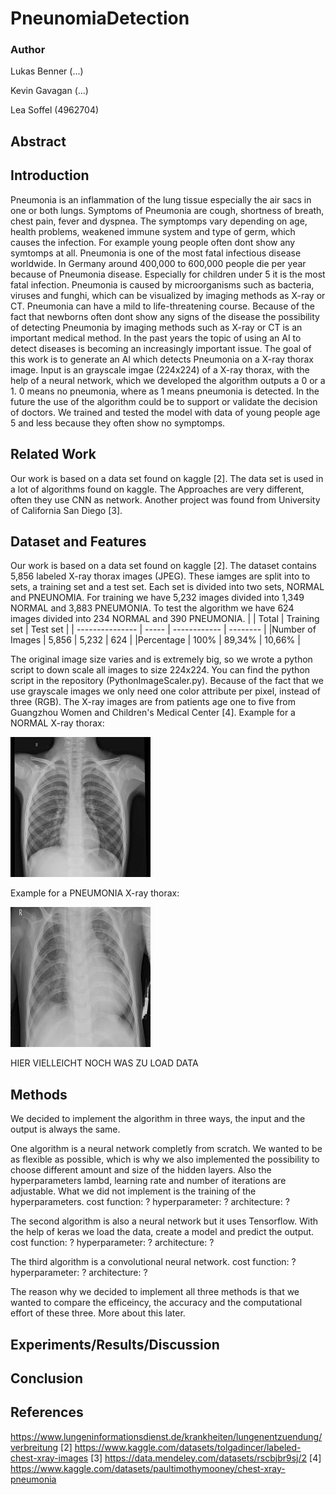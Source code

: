 # PneunomiaDetection

### Author
Lukas Benner (...)

Kevin Gavagan (...)

Lea Soffel (4962704)

## Abstract


## Introduction
Pneumonia is an inflammation of the lung tissue especially the air sacs in one or both lungs. Symptoms of Pneumonia are cough, shortness of breath, chest pain, fever and dyspnea. The symptomps vary depending on age, health problems, weakened immune system and type of germ, which causes the infection. For example young people often dont show any symtomps at all. Pneumonia is one of the most fatal infectious disease worldwide. In Germany around 400,000 to 600,000 people die per year because of Pneumonia disease. Especially for children under 5 it is the most fatal infection. Pneumonia is caused by microorganisms such as bacteria, viruses and funghi, which can be visualized by imaging methods as X-ray or CT. Pneumonia can have a mild to life-threatening course.
Because of the fact that newborns often dont show any signs of the disease the possibility of detecting Pneumonia by imaging methods such as X-ray or CT is an important medical method. In the past years the topic of using an AI to detect diseases is becoming an increasingly important issue.
The goal of this work is to generate an AI which detects Pneumonia on a X-ray thorax image. Input is an grayscale imgae (224x224) of a X-ray thorax, with the help of a neural network, which we developed the algorithm outputs a 0 or a 1. 0 means no pneumonia, where as 1 means pneumonia is detected. In the future the use of the algorithm could be to support or validate the decision of doctors. We trained and tested the model with data of young people age 5 and less because they often show no symptomps.


## Related Work
Our work is based on a data set found on kaggle [2]. The data set is used in a lot of algorithms found on kaggle. The Approaches are very different, often they use CNN as network. Another project was found from University of California San Diego [3].


## Dataset and Features
Our work is based on a data set found on kaggle [2]. The dataset contains 5,856 labeled X-ray thorax images (JPEG). These iamges are split into to sets, a training set and a test set. Each set is divided into two sets, NORMAL and PNEUNOMIA. For training we have 5,232 images divided into 1,349 NORMAL and 3,883 PNEUMONIA. To test the algorithm we have 624 images divided into 234 NORMAL and 390 PNEUMONIA. 
|                 | Total | Training set | Test set |
| --------------- | ----- | ------------ | -------- |
|Number of Images | 5,856 | 5,232        |  624     |
|Percentage       | 100%  | 89,34%       | 10,66%   |

The original image size varies and is extremely big, so we wrote a python script to down scale all images to size 224x224. You can find the python script in the repository (PythonImageScaler.py). 
Because of the fact that we use grayscale images we only need one color attribute per pixel, instead of three (RGB).
The X-ray images are from patients age one to five from Guangzhou Women and Children's Medical Center [4].
Example for a NORMAL X-ray thorax:

![NORMAL](/scaled_chest_xray/test/NORMAL/NORMAL-1049278-0001.jpeg)

Example for a PNEUMONIA X-ray thorax:

![PNEUMONIA](/scaled_chest_xray/test/PNEUMONIA/BACTERIA-1135262-0004.jpeg)


HIER VIELLEICHT NOCH WAS ZU LOAD DATA

## Methods
We decided to implement the algorithm in three ways, the input and the output is always the same. 

One algorithm is a neural network completly from scratch. We wanted to be as flexible as possible, which is why we also implemented the possibility to choose different amount and size of the hidden layers. Also the hyperparameters lambd, learning rate and number of iterations are adjustable. What we did not implement is the training of the hyperparameters.
cost function: ?
hyperparameter: ?
architecture: ?

The second algorithm is also a neural network but it uses Tensorflow. With the help of keras we load the data, create a model and predict the output. 
cost function: ?
hyperparameter: ?
architecture: ?


The third algorithm is a convolutional neural network.
cost function: ?
hyperparameter: ?
architecture: ?


The reason why we decided to implement all three methods is that we wanted to compare the efficeincy, the accuracy and the computational effort of these three. More about this later.


## Experiments/Results/Discussion



## Conclusion


## References
https://www.lungeninformationsdienst.de/krankheiten/lungenentzuendung/verbreitung
[2] https://www.kaggle.com/datasets/tolgadincer/labeled-chest-xray-images
[3] https://data.mendeley.com/datasets/rscbjbr9sj/2
[4] https://www.kaggle.com/datasets/paultimothymooney/chest-xray-pneumonia
